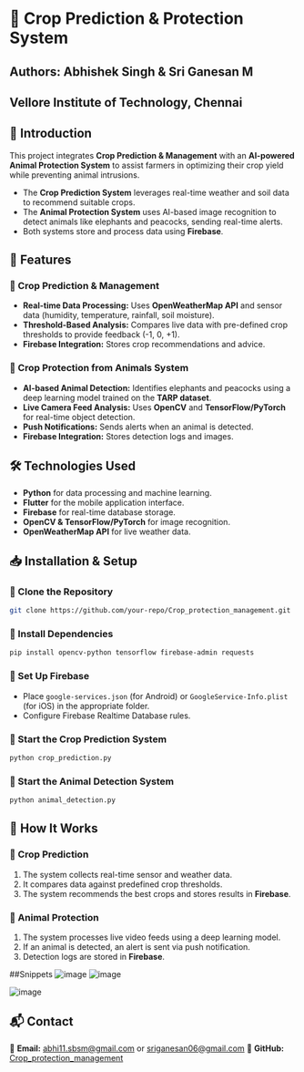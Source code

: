 # 🌾 Crop Prediction & Protection System
## Authors: Abhishek Singh & Sri Ganesan M
## Vellore Institute of Technology, Chennai

## 📝 Introduction
This project integrates **Crop Prediction & Management** with an **AI-powered Animal Protection System** to assist farmers in optimizing their crop yield while preventing animal intrusions.
- The **Crop Prediction System** leverages real-time weather and soil data to recommend suitable crops.
- The **Animal Protection System** uses AI-based image recognition to detect animals like elephants and peacocks, sending real-time alerts.
- Both systems store and process data using **Firebase**.

## 🚀 Features
### 🌱 Crop Prediction & Management
- **Real-time Data Processing:** Uses **OpenWeatherMap API** and sensor data (humidity, temperature, rainfall, soil moisture).
- **Threshold-Based Analysis:** Compares live data with pre-defined crop thresholds to provide feedback (-1, 0, +1).
- **Firebase Integration:** Stores crop recommendations and advice.

### 🦌 Crop Protection from Animals System
- **AI-based Animal Detection:** Identifies elephants and peacocks using a deep learning model trained on the **TARP dataset**.
- **Live Camera Feed Analysis:** Uses **OpenCV** and **TensorFlow/PyTorch** for real-time object detection.
- **Push Notifications:** Sends alerts when an animal is detected.
- **Firebase Integration:** Stores detection logs and images.

## 🛠️ Technologies Used
- **Python** for data processing and machine learning.
- **Flutter** for the mobile application interface.
- **Firebase** for real-time database storage.
- **OpenCV & TensorFlow/PyTorch** for image recognition.
- **OpenWeatherMap API** for live weather data.

## 📥 Installation & Setup
### 🔹 Clone the Repository
```sh
git clone https://github.com/your-repo/Crop_protection_management.git
```
### 🔹 Install Dependencies
```sh
pip install opencv-python tensorflow firebase-admin requests
```
### 🔹 Set Up Firebase
- Place `google-services.json` (for Android) or `GoogleService-Info.plist` (for iOS) in the appropriate folder.
- Configure Firebase Realtime Database rules.

### 🔹 Start the Crop Prediction System
```sh
python crop_prediction.py
```

### 🔹 Start the Animal Detection System
```sh
python animal_detection.py
```

## 📌 How It Works
### 🌱 Crop Prediction
1. The system collects real-time sensor and weather data.
2. It compares data against predefined crop thresholds.
3. The system recommends the best crops and stores results in **Firebase**.

### 🦌 Animal Protection
1. The system processes live video feeds using a deep learning model.
2. If an animal is detected, an alert is sent via push notification.
3. Detection logs are stored in **Firebase**.

##Snippets
![image](https://github.com/user-attachments/assets/dc0e0bcf-8694-456a-9a11-9b89ec40d4fd)
![image](https://github.com/user-attachments/assets/6430aa70-c3e3-479e-bbbd-ace5ac63106a)

![image](https://github.com/user-attachments/assets/05f100fe-db4b-4e3c-8686-81d21ea74e97)



## 📬 Contact
📧 **Email:** abhi11.sbsm@gmail.com  or sriganesan06@gmail.com 
🔗 **GitHub:** [Crop_protection_management](https://github.com/Dracerxy/Crop_protection_management)


